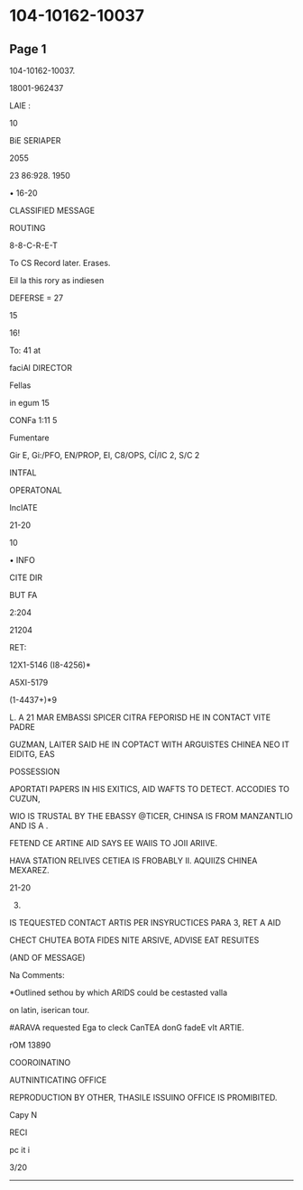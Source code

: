 # 104-10162-10037

## Page 1

104-10162-10037.

18001-962437

LAlE :

10

BiE SERIAPER

2055

23 86:928. 1950

• 16-20

CLASSIFIED MESSAGE

ROUTING

8-8-C-R-E-T

To CS Record later. Erases.

Eil la this rory as indiesen

DEFERSE = 27

15

16!

To: 41 at

faciAl DIRECTOR

Fellas

in egum 15

CONFa 1:11 5

Fumentare

Gir E, Gi:/PFO, EN/PROP, El, C8/OPS, CÍ/IC 2, S/C 2

INTFAL

OPERATONAL

IncIATE

21-20

10

• INFO

CITE DIR

BUT FA

2:204

21204

RET:

12X1-5146 (I8-4256)*

A5XI-5179

(1-4437+)*9

L. A 21 MAR EMBASSI SPICER CITRA FEPORISD HE IN CONTACT VITE PADRE

GUZMAN, LAITER SAID HE IN COPTACT WITH ARGUISTES CHINEA NEO IT EIDITG, EAS

POSSESSION

APORTATI PAPERS IN HIS EXITICS, AID WAFTS TO DETECT. ACCODIES TO CUZUN,

WIO IS TRUSTAL BY THE EBASSY @TICER, CHINSA IS FROM MANZANTLIO AND IS A .

FETEND CE ARTINE AID SAYS EE WAIIS TO JOII ARIIVE.

HAVA STATION RELIVES CETIEA IS FROBABLY II. AQUIIZS CHINEA MEXAREZ.

21-20

3.

IS TEQUESTED CONTACT ARTIS PER INSYRUCTICES PARA 3, RET A AID

CHECT CHUTEA BOTA FIDES NITE ARSIVE, ADVISE EAT RESUITES

(AND OF MESSAGE)

Na Comments:

*Outlined sethou by which ARIDS could be cestasted valla

on latin, iserican tour.

#ARAVA requested Ega to cleck CanTEA donG fadeE vIt ARTIE.

rOM 13890

COOROINATINO

AUTNINTICATING OFFICE

REPRODUCTION BY OTHER, THASILE ISSUINO OFFICE IS PROMIBITED.

Capy N

RECI

pc it i

3/20

---

